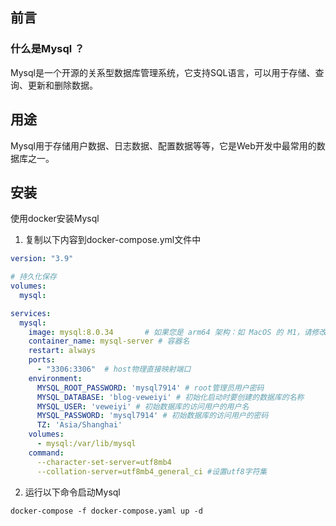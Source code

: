 
## 前言

### 什么是Mysql ？
Mysql是一个开源的关系型数据库管理系统，它支持SQL语言，可以用于存储、查询、更新和删除数据。

## 用途
Mysql用于存储用户数据、日志数据、配置数据等等，它是Web开发中最常用的数据库之一。

## 安装

使用docker安装Mysql

1. 复制以下内容到docker-compose.yml文件中
```yaml
version: "3.9"

# 持久化保存
volumes:
  mysql:

services:
  mysql:
    image: mysql:8.0.34       # 如果您是 arm64 架构：如 MacOS 的 M1，请修改镜像为 image: mysql/mysql-server:8.0.21
    container_name: mysql-server # 容器名
    restart: always
    ports:
      - "3306:3306"  # host物理直接映射端口
    environment:
      MYSQL_ROOT_PASSWORD: 'mysql7914' # root管理员用户密码
      MYSQL_DATABASE: 'blog-veweiyi' # 初始化启动时要创建的数据库的名称
      MYSQL_USER: 'veweiyi' # 初始数据库的访问用户的用户名
      MYSQL_PASSWORD: 'mysql7914' # 初始数据库的访问用户的密码
      TZ: 'Asia/Shanghai'
    volumes:
      - mysql:/var/lib/mysql
    command:
      --character-set-server=utf8mb4
      --collation-server=utf8mb4_general_ci #设置utf8字符集
```
2. 运行以下命令启动Mysql
```shell
docker-compose -f docker-compose.yaml up -d
```
